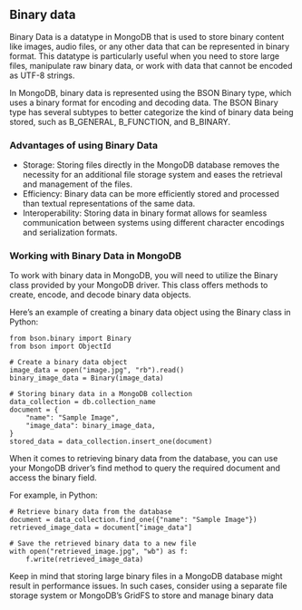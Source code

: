 ## Binary data
Binary Data is a datatype in MongoDB that is used to store binary content like images, audio files, or any other data that can be represented in binary format. This datatype is particularly useful when you need to store large files, manipulate raw binary data, or work with data that cannot be encoded as UTF-8 strings.

In MongoDB, binary data is represented using the BSON Binary type, which uses a binary format for encoding and decoding data. The BSON Binary type has several subtypes to better categorize the kind of binary data being stored, such as B_GENERAL, B_FUNCTION, and B_BINARY.

### Advantages of using Binary Data
- Storage: Storing files directly in the MongoDB database removes the necessity for an additional file storage system and eases the retrieval and management of the files.
- Efficiency: Binary data can be more efficiently stored and processed than textual representations of the same data.
- Interoperability: Storing data in binary format allows for seamless communication between systems using different character encodings and serialization formats.
### Working with Binary Data in MongoDB
To work with binary data in MongoDB, you will need to utilize the Binary class provided by your MongoDB driver. This class offers methods to create, encode, and decode binary data objects.

Here’s an example of creating a binary data object using the Binary class in Python:
```
from bson.binary import Binary
from bson import ObjectId

# Create a binary data object
image_data = open("image.jpg", "rb").read()
binary_image_data = Binary(image_data)

# Storing binary data in a MongoDB collection
data_collection = db.collection_name
document = {
    "name": "Sample Image",
    "image_data": binary_image_data,
}
stored_data = data_collection.insert_one(document)
```
When it comes to retrieving binary data from the database, you can use your MongoDB driver’s find method to query the required document and access the binary field.

For example, in Python:
```
# Retrieve binary data from the database
document = data_collection.find_one({"name": "Sample Image"})
retrieved_image_data = document["image_data"]

# Save the retrieved binary data to a new file
with open("retrieved_image.jpg", "wb") as f:
    f.write(retrieved_image_data)
```
Keep in mind that storing large binary files in a MongoDB database might result in performance issues. In such cases, consider using a separate file storage system or MongoDB’s GridFS to store and manage binary data